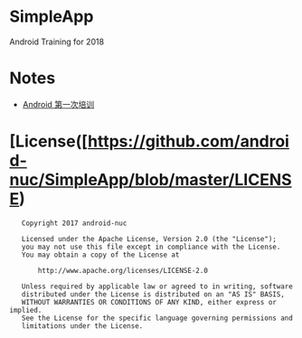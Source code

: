 # SimpleApp

Android Training for 2018

# Notes

 + [Android 第一次培训](https://github.com/android-nuc/SimpleApp/blob/master/AndroidFirstTraining.md)


# [License([https://github.com/android-nuc/SimpleApp/blob/master/LICENSE)

	
	   Copyright 2017 android-nuc

	   Licensed under the Apache License, Version 2.0 (the "License");
	   you may not use this file except in compliance with the License.
	   You may obtain a copy of the License at

	       http://www.apache.org/licenses/LICENSE-2.0

	   Unless required by applicable law or agreed to in writing, software
	   distributed under the License is distributed on an "AS IS" BASIS,
	   WITHOUT WARRANTIES OR CONDITIONS OF ANY KIND, either express or implied.
	   See the License for the specific language governing permissions and
	   limitations under the License.
